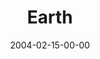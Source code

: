 ---
layout: message
category: message
series: "Symbols"
title: "Earth"
date: 2004-02-15-00-00
message_id: 184
---